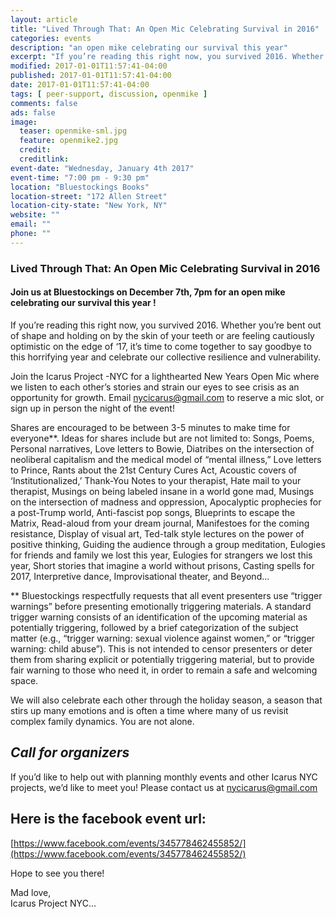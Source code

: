 ```yaml
---
layout: article
title: "Lived Through That: An Open Mic Celebrating Survival in 2016"
categories: events
description: "an open mike celebrating our survival this year"
excerpt: "If you’re reading this right now, you survived 2016. Whether you’re bent out of shape and holding on by the skin of your teeth or are feeling cautiously optimistic on the edge of  ‘17, it’s time to come together to say goodbye to this horrifying year and celebrate our collective resilience and vulnerability."
modified: 2017-01-01T11:57:41-04:00
published: 2017-01-01T11:57:41-04:00
date: 2017-01-01T11:57:41-04:00
tags: [ peer-support, discussion, openmike ]
comments: false
ads: false
image:
  teaser: openmike-sml.jpg
  feature: openmike2.jpg
  credit: 
  creditlink: 
event-date: "Wednesday, January 4th 2017"
event-time: "7:00 pm - 9:30 pm"
location: "Bluestockings Books"
location-street: "172 Allen Street"
location-city-state: "New York, NY"
website: ""
email: ""
phone: ""
---
```

### Lived Through That: An Open Mic Celebrating Survival in 2016 

#### Join us at Bluestockings on December 7th, 7pm for an open mike celebrating our survival this year !

If you’re reading this right now, you survived 2016. Whether you’re bent out of shape and holding on by the skin of your teeth or are feeling cautiously optimistic on the edge of  ‘17, it’s time to come together to say goodbye to this horrifying year and celebrate our collective resilience and vulnerability. 

Join the Icarus Project -NYC for a lighthearted New Years Open Mic where we listen to each other’s stories and strain our eyes to see crisis as an opportunity for growth. 
Email nycicarus@gmail.com to reserve a mic slot, or sign up in person the night of the event! 

Shares are encouraged to be between 3-5 minutes to make time for everyone**. Ideas for shares include but are not limited to: Songs, Poems, Personal narratives, Love letters to Bowie, Diatribes on the intersection of neoliberal capitalism and the medical model of “mental illness,” Love letters to Prince, Rants about the 21st Century Cures Act, Acoustic covers of  ‘Institutionalized,’ Thank-You Notes to your therapist, Hate mail to your therapist, Musings on being labeled insane in a world gone mad, Musings on the intersection of madness and oppression, Apocalyptic prophecies for a post-Trump world, Anti-fascist pop songs, Blueprints to escape the Matrix, Read-aloud from your dream journal, Manifestoes for the coming resistance, Display of visual art,  Ted-talk style lectures on the power of positive thinking, Guiding the audience through a group meditation, Eulogies for friends and family we lost this year, Eulogies for strangers we lost this year, Short stories that imagine a world without prisons, Casting spells for 2017, Interpretive dance, Improvisational theater, and Beyond...

** Bluestockings respectfully requests that all event presenters use “trigger warnings” before presenting emotionally triggering materials. A standard trigger warning consists of an identification of the upcoming material as potentially triggering, followed by a brief categorization of the subject matter (e.g., “trigger warning: sexual violence against women,” or “trigger warning: child abuse”). This is not intended to censor presenters or deter them from sharing explicit or potentially triggering material, but to provide fair warning to those who need it, in order to remain a safe and welcoming space.


We will also celebrate each other through the holiday season, a season that stirs up many emotions and is often a time where many of us revisit complex family dynamics. You are not alone.


## *Call for organizers*

If you’d like to help out with planning monthly events and other Icarus NYC projects, we’d like to meet you! Please contact us at nycicarus@gmail.com

## Here is the facebook event url:
[https://www.facebook.com/events/345778462455852/](https://www.facebook.com/events/345778462455852/)

Hope to see you there!<br>

Mad love,<br>
Icarus Project NYC…<br>






